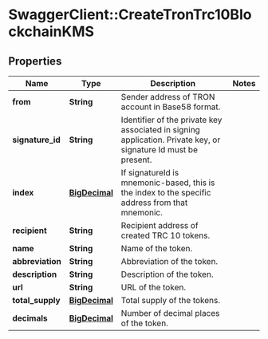 # SwaggerClient::CreateTronTrc10BlockchainKMS

## Properties
Name | Type | Description | Notes
------------ | ------------- | ------------- | -------------
**from** | **String** | Sender address of TRON account in Base58 format. | 
**signature_id** | **String** | Identifier of the private key associated in signing application. Private key, or signature Id must be present. | 
**index** | [**BigDecimal**](BigDecimal.md) | If signatureId is mnemonic-based, this is the index to the specific address from that mnemonic. | 
**recipient** | **String** | Recipient address of created TRC 10 tokens. | 
**name** | **String** | Name of the token. | 
**abbreviation** | **String** | Abbreviation of the token. | 
**description** | **String** | Description of the token. | 
**url** | **String** | URL of the token. | 
**total_supply** | [**BigDecimal**](BigDecimal.md) | Total supply of the tokens. | 
**decimals** | [**BigDecimal**](BigDecimal.md) | Number of decimal places of the token. | 

